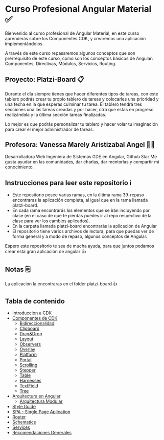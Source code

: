 # Curso Profesional Angular Material ✅

Bienvenido al curso profesional de Angular Material, en este curso aprenderás sobre los Componentes CDK, y crearemos una aplicación implementándolos.

A través de este curso repasaremos algunos conceptos que son prerrequisito de este curso, como son los conceptos básicos de Angular: Componentes, Directivas, Módulos, Servicios, Routing.

## Proyecto: Platzi-Board 📋

Durante el día siempre tienes que hacer diferentes tipos de tareas, con este tablero podrás crear tu propio tablero de tareas y colocarles una prioridad y una fecha en la que esperas culminar tu tarea. El tablero tendrá tres secciones una las tareas creadas y por hacer, otra que estas en progreso realizándola y la última sección tareas finalizadas.

Lo mejor es que podrás personalizar tu tablero y hacer volar tu imaginación para crear el mejor administrador de tareas.

## Profesora: Vanessa Marely Aristizabal Angel 👩‍💻
Desarrolladora Web
Ingeniera de Sistemas
GDE en Angular, Github Star
Me gusta ayudar en las comunidades, dar charlas, dar mentorías y compartir mi conocimiento. 

## Instrucciones para leer este repositorio ℹ️
- Este repositorio posee varias ramas, en la última rama 39-repaso encontraras la aplicación completa, al igual que en la rama llamada platzi-board.
- En cada rama encontrarás los elementos que se irán incluyendo por clase (en el caso de que te pierdas puedes ir al repo respectivo de la clase para ver los cambios aplicados).
- En la carpeta llamada platzi-board encontrarás la aplicación de Angular
- El repositorio tiene varios archivos de lectura, para que puedas ver de forma general y a modo de repaso, algunos conceptos de Angular.

Espero este repositorio te sea de mucha ayuda, para que juntos podamos crear esta gran aplicación de angular 👍

## Notas 🗒️

La aplicación la encontraras en el folder platzi-board 👍

## Tabla de contenido

- [Introduccion a CDK](cdk.md)
- [Componentes de CDK](components-cdk.md)
  - [Bidireccionalidad](components-cdk.md#Bidireccionalidad)
  - [Clipboard](components-cdk.md#Clipboard)
  - [Drag&Drop](components-cdk.md#Drag&Drop)
  - [Layout](components-cdk.md#Layout)
  - [Observers](components-cdk.md#Observers)
  - [Overlay](components-cdk.md#Overlay)
  - [Platform](components-cdk.md#Platform)
  - [Portal](components-cdk.md#Portal)
  - [Scrolling](components-cdk.md#Scrolling)
  - [Stepper](components-cdk.md#Stepper)
  - [Table](components-cdk.md#Table)
  - [Harnesses](components-cdk.md#Harnesses)
  - [TextField](components-cdk.md#TextField)
  - [Tree](components-cdk.md#Tree)
- [Arquitectura en Angular](architecture.md)
  - [Arquitectura Modular](architecture.md#Arquitectura%Modular)
- [Style Guide](architecture.md#Style%Guide)
- [SPA - Single Page Aplication](spa.md)
- [Router](routing.md)
- [Schematics](schematics.md)
- [Services](services.md)
- [Recomendaciones Generales](general.md)

